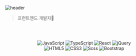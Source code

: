 ![header](https://capsule-render.vercel.app/api?type=waving&color=auto&height=300&section=header&text=🙆🏻‍♀️I%20AM%20SOHEE🙆🏻‍♀️&fontSize=60)

> 프런트엔드 개발자🌱

<br/>
<br/>

<p align="center">
   <img src="https://img.shields.io/badge/JavaScript-f7df1e?style=flat-square&logo=JavaScript&logoColor=white" alt="JavaScript" />
   <img src="https://img.shields.io/badge/TypeScript-3178c6?style=flat-square&logo=TypeScript&logoColor=white" alt="TypeScript" />
   <img src="https://img.shields.io/badge/React-61dafb?style=flat-square&logo=React&logoColor=white" alt="React" />
   <img src="https://img.shields.io/badge/jQuery-0769ad?style=flat-square&logo=jQuery&logoColor=white" alt="jQuery" />
   <br/>
   <img src="https://img.shields.io/badge/HTML5-e34f26?style=flat-square&logo=HTML5&logoColor=white" alt="HTML5" />
   <img src="https://img.shields.io/badge/CSS3-1572b6?style=flat-square&logo=CSS3&logoColor=white" alt="CSS3" />
   <img src="https://img.shields.io/badge/Sass-cc6699?style=flat-square&logo=Sass&logoColor=white" alt="Scss" />
   <img src="https://img.shields.io/badge/Bootstrap-7952B3?style=flat-square&logo=Bootstrap&logoColor=white" alt="Bootstrap" />
</p>
